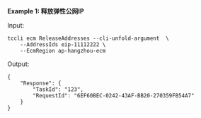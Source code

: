 **Example 1: 释放弹性公网IP**



Input: 

```
tccli ecm ReleaseAddresses --cli-unfold-argument  \
    --AddressIds eip-11112222 \
    --EcmRegion ap-hangzhou-ecm
```

Output: 
```
{
    "Response": {
        "TaskId": "123",
        "RequestId": "6EF60BEC-0242-43AF-BB20-270359FB54A7"
    }
}
```

